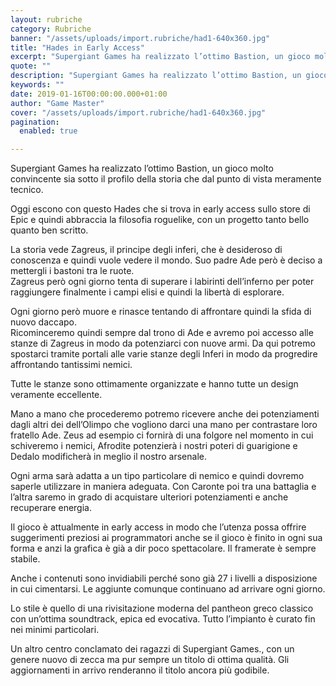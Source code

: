 ```yaml
---
layout: rubriche
category: Rubriche
banner: "/assets/uploads/import.rubriche/had1-640x360.jpg"
title: "Hades in Early Access"
excerpt: "Supergiant Games ha realizzato l’ottimo Bastion, un gioco molto convincente sia sotto il profilo della storia che dal punto di vista meramente tecnico. Oggi escono con questo Hades che si trova in early access sullo store di Epic e quindi abbraccia la filosofia roguelike, con un progetto tanto bello quanto ben scritto. La storia vede [&hellip"
quote: ""
description: "Supergiant Games ha realizzato l’ottimo Bastion, un gioco molto convincente sia sotto il profilo della storia che dal punto di vista meramente tecnico. Oggi escono con questo Hades che si trova in early access sullo store di Epic e quindi abbraccia la filosofia roguelike, con un progetto tanto bello quanto ben scritto. La storia vede [&hellip"
keywords: ""
date: 2019-01-16T00:00:00.000+01:00
author: "Game Master"
cover: "/assets/uploads/import.rubriche/had1-640x360.jpg"
pagination:
  enabled: true

---
```


Supergiant Games ha realizzato l’ottimo Bastion, un gioco molto convincente sia sotto il profilo della storia che dal punto di vista meramente tecnico.

Oggi escono con questo Hades che si trova in early access sullo store di Epic e quindi abbraccia la filosofia roguelike, con un progetto tanto bello quanto ben scritto.

La storia vede Zagreus, il principe degli inferi, che è desideroso di conoscenza e quindi vuole vedere il mondo. Suo padre Ade però è deciso a mettergli i bastoni tra le ruote.  
Zagreus però ogni giorno tenta di superare i labirinti dell’inferno per poter raggiungere finalmente i campi elisi e quindi la libertà di esplorare.

Ogni giorno però muore e rinasce tentando di affrontare quindi la sfida di nuovo daccapo.  
Ricominceremo quindi sempre dal trono di Ade e avremo poi accesso alle stanze di Zagreus in modo da potenziarci con nuove armi. Da qui potremo spostarci tramite portali alle varie stanze degli Inferi in modo da progredire affrontando tantissimi nemici.

Tutte le stanze sono ottimamente organizzate e hanno tutte un design veramente eccellente.

Mano a mano che procederemo potremo ricevere anche dei potenziamenti dagli altri dei dell’Olimpo che vogliono darci una mano per contrastare loro fratello Ade. Zeus ad esempio ci fornirà di una folgore nel momento in cui schiveremo i nemici, Afrodite potenzierà i nostri poteri di guarigione e Dedalo modificherà in meglio il nostro arsenale.

Ogni arma sarà adatta a un tipo particolare di nemico e quindi dovremo saperle utilizzare in maniera adeguata. Con Caronte poi tra una battaglia e l’altra saremo in grado di acquistare ulteriori potenziamenti e anche recuperare energia.

Il gioco è attualmente in early access in modo che l’utenza possa offrire suggerimenti preziosi ai programmatori anche se il gioco è finito in ogni sua forma e anzi la grafica è già a dir poco spettacolare. Il framerate è sempre stabile.

Anche i contenuti sono invidiabili perché sono già 27 i livelli a disposizione in cui cimentarsi. Le aggiunte comunque continuano ad arrivare ogni giorno.

Lo stile è quello di una rivisitazione moderna del pantheon greco classico con un’ottima soundtrack, epica ed evocativa. Tutto l’impianto è curato fin nei minimi particolari.

Un altro centro conclamato dei ragazzi di Supergiant Games., con un genere nuovo di zecca ma pur sempre un titolo di ottima qualità. Gli aggiornamenti in arrivo renderanno il titolo ancora più godibile.